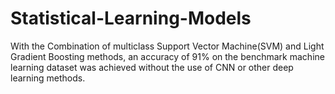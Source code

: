 # Statistical-Learning-Models
With the Combination of multiclass Support Vector Machine(SVM) and Light Gradient Boosting methods, an accuracy of 91% on the benchmark machine learning dataset was achieved without the use of CNN or other deep learning methods. 
